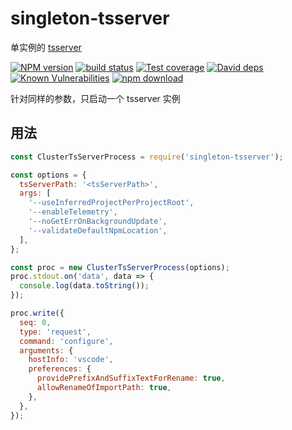 # singleton-tsserver
单实例的 [tsserver](https://github.com/Microsoft/TypeScript/wiki/Standalone-Server-%28tsserver%29)

[![NPM version][npm-image]][npm-url]
[![build status][travis-image]][travis-url]
[![Test coverage][codecov-image]][codecov-url]
[![David deps][david-image]][david-url]
[![Known Vulnerabilities][snyk-image]][snyk-url]
[![npm download][download-image]][download-url]

[npm-image]: https://img.shields.io/npm/v/singleton-tsserver.svg?style=flat-square
[npm-url]: https://npmjs.org/package/singleton-tsserver
[travis-image]: https://img.shields.io/travis/gxcsoccer/singleton-tsserver.svg?style=flat-square
[travis-url]: https://travis-ci.org/gxcsoccer/singleton-tsserver
[codecov-image]: https://codecov.io/gh/gxcsoccer/singleton-tsserver/branch/master/graph/badge.svg
[codecov-url]: https://codecov.io/gh/gxcsoccer/singleton-tsserver
[david-image]: https://img.shields.io/david/gxcsoccer/singleton-tsserver.svg?style=flat-square
[david-url]: https://david-dm.org/gxcsoccer/singleton-tsserver
[snyk-image]: https://snyk.io/test/npm/singleton-tsserver/badge.svg?style=flat-square
[snyk-url]: https://snyk.io/test/npm/singleton-tsserver
[download-image]: https://img.shields.io/npm/dm/singleton-tsserver.svg?style=flat-square
[download-url]: https://npmjs.org/package/singleton-tsserver

针对同样的参数，只启动一个 tsserver 实例

## 用法

```js
const ClusterTsServerProcess = require('singleton-tsserver');

const options = {
  tsServerPath: '<tsServerPath>',
  args: [
    '--useInferredProjectPerProjectRoot',
    '--enableTelemetry',
    '--noGetErrOnBackgroundUpdate',
    '--validateDefaultNpmLocation',
  ],
};

const proc = new ClusterTsServerProcess(options);
proc.stdout.on('data', data => {
  console.log(data.toString());
});

proc.write({
  seq: 0,
  type: 'request',
  command: 'configure',
  arguments: {
    hostInfo: 'vscode',
    preferences: {
      providePrefixAndSuffixTextForRename: true,
      allowRenameOfImportPath: true,
    },
  },
});
```
